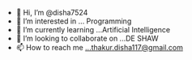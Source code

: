 - 👋 Hi, I’m @disha7524
- 👀 I’m interested in ... Programming 
- 🌱 I’m currently learning ...Artificial Intelligence
- 💞️ I’m looking to collaborate on ...DE SHAW
- 📫 How to reach me ...thakur.disha117@gmail.com

<!---
disha7524/disha7524 is a ✨ special ✨ repository because its `README.md` (this file) appears on your GitHub profile.
You can click the Preview link to take a look at your changes.
--->
